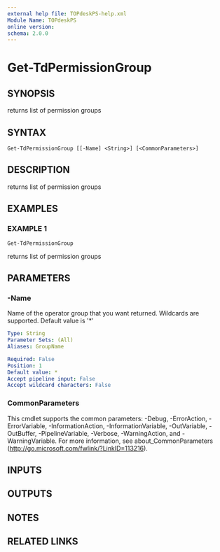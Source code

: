 ```yaml
---
external help file: TOPdeskPS-help.xml
Module Name: TOPdeskPS
online version:
schema: 2.0.0
---
```


# Get-TdPermissionGroup

## SYNOPSIS
returns list of permission groups

## SYNTAX

```
Get-TdPermissionGroup [[-Name] <String>] [<CommonParameters>]
```

## DESCRIPTION
returns list of permission groups

## EXAMPLES

### EXAMPLE 1
```
Get-TdPermissionGroup
```

returns list of permission groups

## PARAMETERS

### -Name
Name of the operator group that you want returned.
Wildcards are supported.
Default value is '*'

```yaml
Type: String
Parameter Sets: (All)
Aliases: GroupName

Required: False
Position: 1
Default value: *
Accept pipeline input: False
Accept wildcard characters: False
```

### CommonParameters
This cmdlet supports the common parameters: -Debug, -ErrorAction, -ErrorVariable, -InformationAction, -InformationVariable, -OutVariable, -OutBuffer, -PipelineVariable, -Verbose, -WarningAction, and -WarningVariable.
For more information, see about_CommonParameters (http://go.microsoft.com/fwlink/?LinkID=113216).

## INPUTS

## OUTPUTS

## NOTES

## RELATED LINKS
